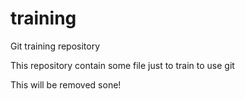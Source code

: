 # training
Git training repository

This repository contain some file just to train to use git

This will be removed sone!
